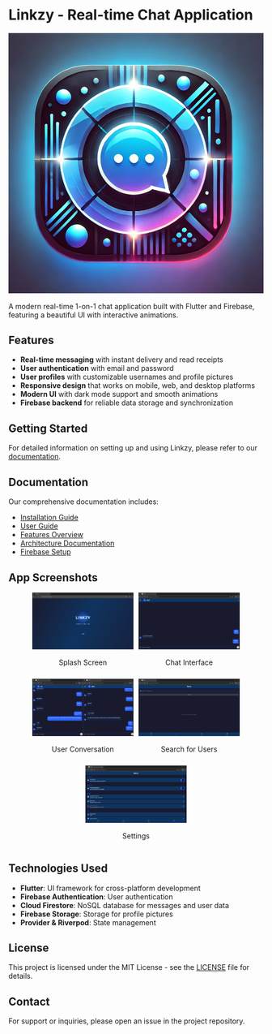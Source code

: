 # Linkzy - Real-time Chat Application

![Linkzy Logo](assets/images/linkzy_icon.png)

A modern real-time 1-on-1 chat application built with Flutter and Firebase, featuring a beautiful UI with interactive animations.

## Features

- **Real-time messaging** with instant delivery and read receipts
- **User authentication** with email and password
- **User profiles** with customizable usernames and profile pictures
- **Responsive design** that works on mobile, web, and desktop platforms
- **Modern UI** with dark mode support and smooth animations
- **Firebase backend** for reliable data storage and synchronization

## Getting Started

For detailed information on setting up and using Linkzy, please refer to our [documentation](docs/index.md).

## Documentation

Our comprehensive documentation includes:

- [Installation Guide](docs/INSTALLATION.md)
- [User Guide](docs/USER_GUIDE.md)
- [Features Overview](docs/FEATURES.md)
- [Architecture Documentation](docs/ARCHITECTURE.md)
- [Firebase Setup](docs/FIREBASE_SETUP.md)

## App Screenshots

<div align="center">
  <div style="display: flex; flex-wrap: wrap; justify-content: center; gap: 10px;">
    <div>
      <img src="assets/images/screens/splash_screen.png" alt="Splash Screen" width="200"/>
      <p>Splash Screen</p>
    </div>
    <div>
      <img src="assets/images/screens/chat_screen.png" alt="Chat Interface" width="200"/>
      <p>Chat Interface</p>
    </div>
    <div>
      <img src="assets/images/screens/tow_user_chat.png" alt="Conversation" width="200"/>
      <p>User Conversation</p>
    </div>
    <div>
      <img src="assets/images/screens/search_user.png" alt="User Search" width="200"/>
      <p>Search for Users</p>
    </div>
    <div>
      <img src="assets/images/screens/settings.png" alt="Settings" width="200"/>
      <p>Settings</p>
    </div>
  </div>
</div>

## Technologies Used

- **Flutter**: UI framework for cross-platform development
- **Firebase Authentication**: User authentication
- **Cloud Firestore**: NoSQL database for messages and user data
- **Firebase Storage**: Storage for profile pictures
- **Provider & Riverpod**: State management

## License

This project is licensed under the MIT License - see the [LICENSE](LICENSE) file for details.

## Contact

For support or inquiries, please open an issue in the project repository.

